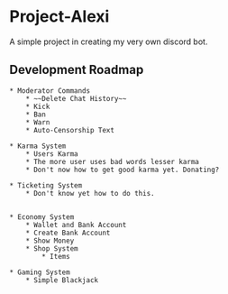 # Project-Alexi
A simple project in creating my very own discord bot.

## Development Roadmap
    * Moderator Commands
        * ~~Delete Chat History~~
        * Kick
        * Ban
        * Warn
        * Auto-Censorship Text
    
    * Karma System
        * Users Karma
        * The more user uses bad words lesser karma
        * Don't now how to get good karma yet. Donating?
    
    * Ticketing System
        * Don't know yet how to do this.
    

    * Economy System
        * Wallet and Bank Account
        * Create Bank Account
        * Show Money
        * Shop System
            * Items

    * Gaming System
        * Simple Blackjack
    

